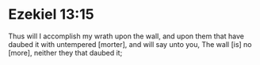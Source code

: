 # Ezekiel 13:15

Thus will I accomplish my wrath upon the wall, and upon them that have daubed it with untempered [morter], and will say unto you, The wall [is] no [more], neither they that daubed it;